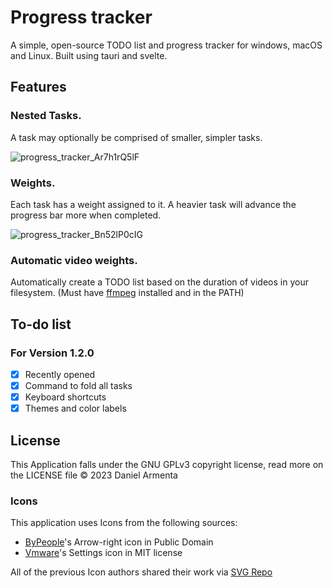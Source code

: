 # Progress tracker

A simple, open-source TODO list and progress tracker for windows, macOS and Linux. Built using tauri and svelte.

## Features

### Nested Tasks.

A task may optionally be comprised of smaller, simpler tasks.

![progress_tracker_Ar7h1rQ5lF](https://github.com/h8moss/progress-tracker/assets/43828996/8caff440-8763-409a-b100-11ae87fd14fd)

### Weights.

Each task has a weight assigned to it. A heavier task will advance the progress bar more when completed.

![progress_tracker_Bn52lP0cIG](https://github.com/h8moss/progress-tracker/assets/43828996/24107f7d-bb17-4acd-bc13-6db4cff461c7)

### Automatic video weights.

Automatically create a TODO list based on the duration of videos in your filesystem.
(Must have [ffmpeg](https://ffmpeg.org/download.html) installed and in the PATH)

## To-do list

### For Version 1.2.0

- [x] Recently opened
- [x] Command to fold all tasks
- [x] Keyboard shortcuts
- [x] Themes and color labels

## License

This Application falls under the GNU GPLv3 copyright license, read more on the LICENSE file
© 2023 Daniel Armenta

### Icons

This application uses Icons from the following sources:

- [ByPeople](https://www.bypeople.com/)'s Arrow-right icon in Public Domain
- [Vmware](https://github.com/vmware/clarity-assets?ref=svgrepo.com)'s Settings icon in MIT license

All of the previous Icon authors shared their work via [SVG Repo](https://www.svgrepo.com)
